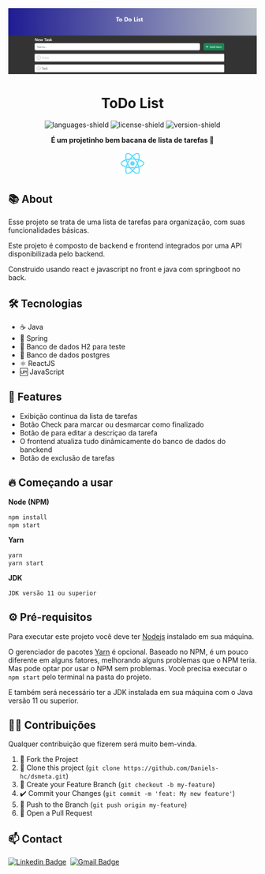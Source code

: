 <div align="center">

  <img src="./github/print-todolist.png" alt="printproject" />
  <h1><strong> ToDo List </strong></h1>
  
  ![languages-shield](https://shields.io/github/languages/count/daniels-hc/project-todo-list?style=flat&color=5965E0)
  ![license-shield](https://shields.io/github/license/daniels-hc/project-todo-list?style=flat&color=5965E0)
  ![version-shield](https://img.shields.io/static/v1?label=version&message=1&color=4CD62B)

  **É um projetinho bem bacana de lista de tarefas 📃**
  
  <img width="50" src="./frontend/public/logo192.png" alt="relatoriodsmeta" />

</div>

<h2> 📚 About</h2>

Esse projeto se trata de uma lista de tarefas para organização, com suas funcionalidades básicas.

Este projeto é composto de backend e frontend integrados por uma API disponibilizada pelo backend.

Construido usando react e javascript no front e java com springboot no back.

<h2> 🛠 Tecnologias </h2>

- ☕ Java
- 🍃 Spring
- 💾 Banco de dados H2 para teste
- 💾 Banco de dados postgres
- ⚛️ ReactJS
- 🆙 JavaScript

<h2> 📑 Features </h2>

- Exibição continua da lista de tarefas
- Botão Check para marcar ou desmarcar como finalizado
- Botão de para editar a descriçao da tarefa
- O frontend atualiza tudo dinâmicamente do banco de dados do banckend
- Botão de exclusão de tarefas

<h2> 🔥 Começando a usar </h2>

**Node (NPM)**
```
npm install
npm start
```
**Yarn**
```
yarn
yarn start
```
**JDK**
```
JDK versão 11 ou superior
```

<h2> ⚙ Pré-requisitos </h2>

Para executar este projeto você deve ter [Nodejs](https://nodejs.org/) instalado em sua máquina.

O gerenciador de pacotes [Yarn](https://yarnpkg.com/) é opcional. Baseado no NPM, é um pouco diferente em alguns fatores, melhorando alguns problemas que o NPM teria. 
Mas pode optar por usar o NPM sem problemas. Você precisa executar o `npm start` pelo terminal na pasta do projeto. 

E também será necessário ter a JDK instalada em sua máquina com o Java versão 11 ou superior.

<h2> 🤝🏼 Contribuições </h2>

Qualquer contribuição que fizerem será muito bem-vinda.

1. 🍴 Fork the Project
2. 👯 Clone this project (`git clone https://github.com/Daniels-hc/dsmeta.git`)
3. 🔀 Create your Feature Branch (`git checkout -b my-feature`)
4. ✔️ Commit your Changes (`git commit -m 'feat: My new feature'`)
5. 📌 Push to the Branch (`git push origin my-feature`)
6. 🔁 Open a Pull Request

<h2> 📫 Contact </h2>

 [![Linkedin Badge](https://img.shields.io/badge/LinkedIn-0077B5?style=for-the-badge&logo=linkedin&logoColor=white&link=https://www.linkedin.com/in/daniel-silva-63ab81203/)](https://www.linkedin.com/in/daniel-silva-63ab81203/)&nbsp;
 [![Gmail Badge](https://img.shields.io/badge/-daniels.dev7@gmail.com-D14836?style=for-the-badge&logo=gmail&logoColor=white&link=daniels.dev7@gmail.com)](daniels.dev7@gmail.com)
 
 
 <!--
# 📜 License
This project is under **MIT License**. Check `LICENSE` for more details.
-->
  
  
